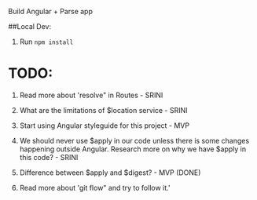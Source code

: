 Build Angular + Parse app

##Local Dev:

1. Run `npm install`


# TODO:

1) Read more about 'resolve" in Routes   -  SRINI

2) What are the limitations of $location service  - SRINI

3) Start using Angular styleguide for this project   - MVP

4) We should never use $apply in our code unless there is some changes happening outside Angular. Research more on why we have
   $apply in this code?  -  SRINI

5) Difference between $apply and $digest? - MVP (DONE)

6) Read more about 'git flow" and try to follow it.'